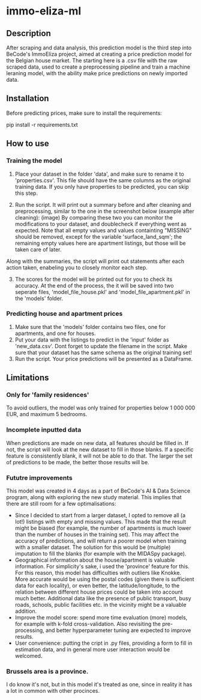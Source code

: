 # immo-eliza-ml

## Description
After scraping and data analysis, this prediction model is the third step into BeCode's ImmoEliza project, aimed at creating a price prediction model for the Belgian house market.
The starting here is a .csv file with the raw scraped data, used to create a preprocessing pipeline and train a machine leraning model, with the ability make price predictions on newly imported data.

## Installation
Before predicting prices, make sure to install the requirements:

pip install -r requirements.txt

## How to use
### Training the model
1. Place your dataset in the folder 'data', and make sure to rename it to 'properties.csv'. This file should have the same columns as the original training data.
If you only have properties to be predicted, you can skip this step.

2. Run the script. It will print out a summary before and after cleaning and preprocessing, similar to the one in the screenshot below (example after cleaning):
(image)
By comparing these two you can monitor the modifications to your dataset, and doublecheck if everything went as expected.
Note that all empty values and values containting "MISSING" should be removed, except for the variable 'surface_land_sqm'; the remaining empty values here are apartment listings, but those will be taken care of later.

Along with the summaries, the script will print out statements after each action taken, enabeling you to closely monitor each step.

3. The scores for the model will be printed out for you to check its accuracy. At the end of the process, the it will be saved into two seperate files, 'model_file_house.pkl' and 'model_file_apartment.pkl' in the 'models' folder.


### Predicting house and apartment prices
1. Make sure that the 'models' folder contains two files, one for apartments, and one for houses.
2. Put your data with the listings to predict in the 'input' folder as 'new_data.csv'. Dont forget to update the filename in the script.
Make sure that your dataset has the same schema as the original training set!
3. Run the script. Your price predictions will be presented as a DataFrame.


## Limitations
### Only for 'family residences'
To avoid outliers, the model was only trained for properties below 1 000 000 EUR, and maximum 5 bedrooms. 

### Incomplete inputted data
When predictions are made on new data, all features should be filled in. If not, the script will look at the new dataset to fill in those blanks. If a specific feature is consistently blank, it will not be able to do that. The larger the set of predictions to be made, the better those results will be.

### Fututre improvements
This model was created in 4 days as a part of BeCode's AI & Data Science program, along with exploring the new study material. This implies that there are still room for a few optimalisations:

- Since I decided to start from a larger dataset, I opted to remove all (a lot!) listings with empty and missing values. This made that the result might be biased (for example, the number of apartments is much lower than the number of houses in the training set). This may affect the accuracy of predictions, and will return a poorer model when training with a smaller dataset.
The solution for this would be (multiple) imputation to fill the blanks (for example with the MIDASpy package).
- Geographical information about the house/apartment is valuable information. For simplicity's sake, i used the 'province' feature for this. For this reason, this model has difficulties with outliers like Knokke.
More accurate would be using the postal codes (given there is sufficient data for each locality), or even better, the latitude/longitude, to the relation between different house prices could be taken into account much better.
Additional data like the presence of public transport, busy roads, schools, public facilities etc. in the vicinity might be a valuable addition.
- Improve the model score: spend more time evaluation (more) models, for example with k-fold cross-validation.
Also revisiting the pre-processing, and better hyperparameter tuning are expected to improve results.
- User convenience: putting the cript in .py files, providing a form to fill in estimation data, and in general more user interaction would be welcomed.

### Brussels area is a province.
I do know it's not, but in this model it's treated as one, since in reality it has a lot in common with other procinces.
